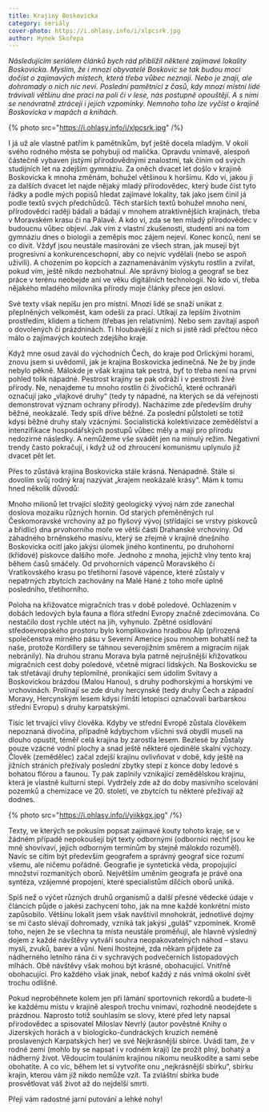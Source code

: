 ```yaml
---
title: Krajiny Boskovicka
category: seriály
cover-photo: https://i.ohlasy.info/i/xlpcsrk.jpg
author: Hynek Skořepa
---
```


*Následujícím seriálem článků bych rád přiblížil některé zajímavé lokality Boskovicka. Myslím, že i mnozí obyvatelé Boskovic se tak budou moci dočíst o zajímavých místech, která třeba vůbec neznají. Nebo je znají, ale dohromady o nich nic neví. Poslední pamětníci z časů, kdy mnozí místní lidé trávívali většinu dne prací na poli či v lese, nás postupně opouštějí. A s nimi se nenávratně ztrácejí i jejich vzpomínky. Nemnoho toho lze vyčíst o krajině Boskovicka v mapách a knihách.*

{% photo src="https://i.ohlasy.info/i/xlpcsrk.jpg" /%}

I já už ale vlastně patřím k pamětníkům, byť ještě docela mladým. V okolí svého rodného města se pohybuji od malička. Opravdu vnímavě, alespoň částečně vybaven jistými přírodovědnými znalostmi, tak činím od svých studijních let na zdejším gymnáziu. Za oněch dvacet let došlo v krajině Boskovicka k mnoha změnám, bohužel většinou k horšímu. Kdo ví, jakou ji za dalších dvacet let najde nějaký mladý přírodovědec, který bude číst tyto řádky a podle mých popisů hledat zajímavé lokality, tak jako jsem činil já podle textů svých předchůdců. Těch starších textů bohužel mnoho není, přírodovědci raději bádali a bádají v mnohem atraktivnějších krajinách, třeba v Moravském krasu či na Pálavě. A kdo ví, zda se ten mladý přírodovědec v budoucnu vůbec objeví. Jak vím z vlastní zkušenosti, studenti ani na tom gymnáziu dnes o biologii a zeměpis moc zájem nejeví. Konec konců, není se co divit. Vždyť jsou neustále masírováni ze všech stran, jak musejí být progresivní a konkurenceschopní, aby co nejvíc vydělali (nebo se aspoň uživili). A chozením po kopcích a zaznamenáváním výskytu rostlin a zvířat, pokud vím, ještě nikdo nezbohatnul. Ale správný biolog a geograf se bez práce v terénu neobejde ani ve věku digitálních technologií. No kdo ví, třeba nějakého mladého milovníka přírody moje články přece jen osloví.

Své texty však nepíšu jen pro místní. Mnozí lidé se snaží unikat z přeplněných velkoměst, kam odešli za prací. Utíkají za lepším životním prostředím, klidem a tichem (třebas jen relativním). Nebo sem zavítají aspoň o dovolených či prázdninách. Ti hloubavější z nich si jistě rádi přečtou něco málo o zajímavých koutech zdejšího kraje.

Když mne osud zavál do východních Čech, do kraje pod Orlickými horami, znovu jsem si uvědomil, jak je krajina Boskovicka jedinečná. Ne že by jinde nebylo pěkně. Málokde je však krajina tak pestrá, byť to třeba není na první pohled tolik nápadné. Pestrost krajiny se pak odráží i v pestrosti živé přírody. Ne, nenajdeme tu mnoho rostlin či živočichů, které ochranáři označují jako „vlajkové druhy“ (tedy ty nápadné, na kterých se dá veřejnosti demonstrovat význam ochrany přírody). Nacházíme zde především druhy běžné, neokázalé. Tedy spíš dříve běžné. Za poslední půlstoletí se totiž kdysi běžné druhy staly vzácnými. Socialistická kolektivizace zemědělství a intenzifikace hospodářských postupů vůbec měly a mají pro přírodu nedozírné následky. A nemůžeme vše svádět jen na minulý režim. Negativní trendy často pokračují, i když už od zhroucení komunismu uplynulo již dvacet pět let.

Přes to zůstává krajina Boskovicka stále krásná. Nenápadně. Stále si dovolím svůj rodný kraj nazývat „krajem neokázalé krásy“. Mám k tomu hned několik důvodů:

Mnoho milionů let trvající složitý geologický vývoj nám zde zanechal doslova mozaiku různých hornin. Od starých přeměněných rul Českomoravské vrchoviny až po flyšový vývoj (střídající se vrstvy pískovců a břidlic) dna prvohorního moře ve větší části Drahanské vrchoviny. Od záhadného brněnského masivu, který se zřejmě v krajině dnešního Boskovicka ocitl jako jakýsi úlomek jiného kontinentu, po druhohorní (křídové) pískovce dalšího moře. Jednoho z mnoha, jejichž vlny tento kraj během časů smáčely. Od prvohorních vápenců Moravského či Vratíkovského krasu po třetihorní řasové vápence, které zůstaly v nepatrných zbytcích zachovány na Malé Hané z toho moře úplně posledního, třetihorního.

Poloha na křižovatce migračních tras v době poledové. Ochlazením v dobách ledových byla fauna a flóra střední Evropy značně zdecimována. Co nestačilo dost rychle utéct na jih, vyhynulo. Zpětné osídlování středoevropského prostoru bylo komplikováno hradbou Alp (přirozená společenstva mírného pásu v Severní Americe jsou mnohem bohatší než ta naše, protože Kordillery se táhnou severojižním směrem a migracím nijak nebránily). Na druhou stranu Morava byla patrně nejrušnější křižovatkou migračních cest doby poledové, včetně migrací lidských. Na Boskovicku se tak střetávají druhy teplomilné, pronikající sem údolím Svitavy a Boskovickou brázdou (Malou Hanou), s druhy podhorskými a horskými ve vrchovinách. Prolínají se zde druhy hercynské (tedy druhy Čech a západní Moravy, Hercynským lesem kdysi římští letopisci označovali barbarskou střední Evropu) s druhy karpatskými.

Tisíc let trvající vlivy člověka. Kdyby ve střední Evropě zůstala člověkem nepoznaná divočina, případně kdybychom všichni svá obydlí museli na dlouho opustit, téměř celá krajina by zarostla lesem. Bezlesé by zůstaly pouze vzácné vodní plochy a snad ještě některé ojedinělé skalní výchozy. Člověk (zemědělec) začal zdejší krajinu ovlivňovat v době, kdy ještě na jižních stráních přežívaly poslední zbytky stepí z konce doby ledové s bohatou flórou a faunou. Ty pak zaplnily vznikající zemědělskou krajinu, která je vlastně kulturní stepí. Vydržely zde až do doby masivního scelování pozemků a chemizace ve 20. století, ve zbytcích tu některé přežívají až dodnes.

{% photo src="https://i.ohlasy.info/i/yiikkgx.jpg" /%}

Texty, ve kterých se pokusím popsat zajímavé kouty tohoto kraje, se v žádném případě nepokoušejí být texty odbornými (odborníci nechť jsou ke mně shovívaví, jejich odborným termínům by stejně málokdo rozuměl). Navíc se cítím být především geografem a správný geograf sice rozumí všemu, ale ničemu pořádně. Geografie je syntetická věda, propojující množství rozmanitých oborů. Největším uměním geografa je právě ona syntéza, vzájemné propojení, které specialistům dílčích oborů uniká. 

Spíš než o výčet různých druhů organismů a další přesné vědecké údaje v článcích půjde o jakési zachycení toho, jak na mne každé konkrétní místo zapůsobilo. Většinu lokalit jsem však navštívil mnohokrát, jednotlivé dojmy se mi často slévají dohromady, vzniká tak jakýsi „guláš“ vzpomínek. Kromě toho, nejen že se všechna ta místa neustále proměňují, ale hlavně výsledný dojem z každé návštěvy vytváří souhra neopakovatelných náhod – stavu mysli, zvuků, barev a vůní. Není lhostejné, zda někam přijdete za nádherného letního rána či v sychravých podvečerních listopadových mlhách. Obě návštěvy však mohou být krásné, obohacující. Vnitřně obohacující. Pro každého však jinak, neboť každý z nás vnímá okolní svět trochu odlišně.

Pokud neproběhnete kolem jen při lámání sportovních rekordů a budete-li ke každému místu v krajině alespoň trochu vnímaví, rozhodně neodejdete s prázdnou. Naprosto totiž souhlasím se slovy, které před lety napsal přírodovědec a spisovatel Miloslav Nevrlý (autor pověstné Knihy o Jizerských horách a v biologicko-čundráckých kruzích neméně proslavených Karpatských her) ve své Nejkrásnější sbírce. Uvádí tam, že v rodné zemi (mohlo by se napsat i v rodném kraji) lze prožít plný, bohatý a nádherný život. Vědoucím touláním krajinou nikomu neuškodíte a sami sebe obohatíte. A co víc, během let si vytvoříte onu „nejkrásnější sbírku“, sbírku krajin, kterou vám již nikdo nemůže vzít. Ta zvláštní sbírka bude prosvětlovat váš život až do nejdelší smrti.

Přeji vám radostné jarní putování a lehké nohy!
